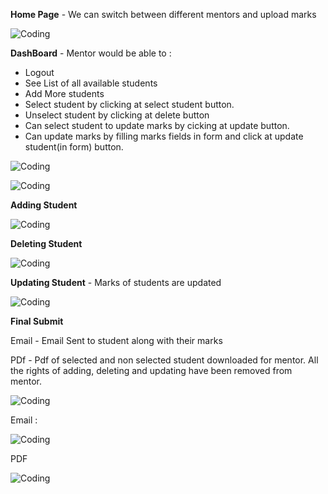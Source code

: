 **Home Page** - We can switch between different mentors and upload marks

<img align="center" alt="Coding" src="https://i.ibb.co/JBGfKkF/home.png" width="auto" height="auto" /><br>

**DashBoard** - Mentor would be able to :

- Logout
- See List of all available students
- Add More students
- Select student by clicking at select student button.
- Unselect student by clicking at delete button
- Can select student to update marks by cicking at update button.
- Can update marks by filling marks fields in form and click at update student(in form) button.

<img align="center" alt="Coding" src="https://i.ibb.co/Xz88CPJ/d1.png" width="auto" height="auto" /><br>

<img align="center" alt="Coding" src="https://i.ibb.co/D93Q1N6/d2.png" width="auto" height="auto" /><br>

**Adding Student**

<img align="center" alt="Coding" src="https://i.ibb.co/R4zsfCr/adding.png" width="auto" height="auto" /><br>

**Deleting Student**

<img align="center" alt="Coding" src="https://i.ibb.co/s3k837Q/deleting.png" width="auto" height="auto" /><br>

**Updating Student** - Marks of students are updated

<img align="center" alt="Coding" src="https://i.ibb.co/HrYx9mN/updating.png" width="auto" height="auto" /><br>

**Final Submit**

Email - Email Sent to student along with their marks

PDf - Pdf of selected and non selected student downloaded for mentor. All the rights of adding, deleting and updating have been removed from mentor.

<img align="center" alt="Coding" src="https://i.ibb.co/dg1CZsf/final-Submit.png" width="auto" height="auto" /><br>

Email :

<img align="center" alt="Coding" src="https://i.ibb.co/CQmK3x0/email.png" width="auto" height="auto" /><br>

PDF

<img align="center" alt="Coding" src="https://i.ibb.co/8ckgW4J/pdf.png" width="auto" height="auto" /><br>
